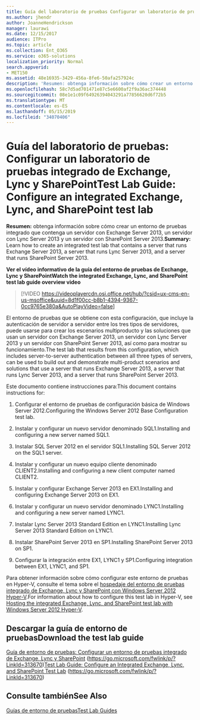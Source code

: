 ```yaml
---
title: Guía del laboratorio de pruebas Configurar un laboratorio de pruebas integrado de Exchange, Lync y SharePoint
ms.author: jhendr
author: JoanneHendrickson
manager: laurawi
ms.date: 12/15/2017
audience: ITPro
ms.topic: article
ms.collection: Ent_O365
ms.service: o365-solutions
localization_priority: Normal
search.appverid:
- MET150
ms.assetid: 48e16935-3429-456a-8fe6-50afa257924c
description: 'Resumen: obtenga información sobre cómo crear un entorno de pruebas que contenga un servidor con Exchange Server 2013, un servidor con Lync Server 2013 y un servidor con SharePoint Server 2013.'
ms.openlocfilehash: 58c7d5ad701471e87c5e6600af2f9a36ac374448
ms.sourcegitcommit: 08e1e1c09f64926394043291a77856620d6f72b5
ms.translationtype: MT
ms.contentlocale: es-ES
ms.lasthandoff: 05/15/2019
ms.locfileid: "34070406"
---
```

# <a name="test-lab-guide-configure-an-integrated-exchange-lync-and-sharepoint-test-lab"></a><span data-ttu-id="399d5-103">Guía del laboratorio de pruebas: Configurar un laboratorio de pruebas integrado de Exchange, Lync y SharePoint</span><span class="sxs-lookup"><span data-stu-id="399d5-103">Test Lab Guide: Configure an integrated Exchange, Lync, and SharePoint test lab</span></span>

 <span data-ttu-id="399d5-104">**Resumen:** obtenga información sobre cómo crear un entorno de pruebas integrado que contenga un servidor con Exchange Server 2013, un servidor con Lync Server 2013 y un servidor con SharePoint Server 2013.</span><span class="sxs-lookup"><span data-stu-id="399d5-104">**Summary:** Learn how to create an integrated test lab that contains a server that runs Exchange Server 2013, a server that runs Lync Server 2013, and a server that runs SharePoint Server 2013.</span></span>
 
<span data-ttu-id="399d5-105">**Ver el vídeo informativo de la guía del entorno de pruebas de Exchange, Lync y SharePoint**</span><span class="sxs-lookup"><span data-stu-id="399d5-105">**Watch the integrated Exchange, Lync, and SharePoint test lab guide overview video**</span></span>

> [!VIDEO https://videoplayercdn.osi.office.net/hub/?csid=ux-cms-en-us-msoffice&uuid=8d1f00cc-b8b1-4394-9367-0cc9765e380a&AutoPlayVideo=false]
 
<span data-ttu-id="399d5-106">El entorno de pruebas que se obtiene con esta configuración, que incluye la autenticación de servidor a servidor entre los tres tipos de servidores, puede usarse para crear los escenarios multiproducto y las soluciones que usan un servidor con Exchange Server 2013, un servidor con Lync Server 2013 y un servidor con SharePoint Server 2013, así como para mostrar su funcionamiento.</span><span class="sxs-lookup"><span data-stu-id="399d5-106">The test lab that results from this configuration, which includes server-to-server authentication between all three types of servers, can be used to build out and demonstrate multi-product scenarios and solutions that use a server that runs Exchange Server 2013, a server that runs Lync Server 2013, and a server that runs SharePoint Server 2013.</span></span>
  
<span data-ttu-id="399d5-107">Este documento contiene instrucciones para:</span><span class="sxs-lookup"><span data-stu-id="399d5-107">This document contains instructions for:</span></span>
  
1. <span data-ttu-id="399d5-108">Configurar el entorno de pruebas de configuración básica de Windows Server 2012.</span><span class="sxs-lookup"><span data-stu-id="399d5-108">Configuring the Windows Server 2012 Base Configuration test lab.</span></span>
    
2. <span data-ttu-id="399d5-109">Instalar y configurar un nuevo servidor denominado SQL1.</span><span class="sxs-lookup"><span data-stu-id="399d5-109">Installing and configuring a new server named SQL1.</span></span>
    
3. <span data-ttu-id="399d5-110">Instalar SQL Server 2012 en el servidor SQL1.</span><span class="sxs-lookup"><span data-stu-id="399d5-110">Installing SQL Server 2012 on the SQL1 server.</span></span>
    
4. <span data-ttu-id="399d5-111">Instalar y configurar un nuevo equipo cliente denominado CLIENT2.</span><span class="sxs-lookup"><span data-stu-id="399d5-111">Installing and configuring a new client computer named CLIENT2.</span></span>
    
5. <span data-ttu-id="399d5-112">Instalar y configurar Exchange Server 2013 en EX1.</span><span class="sxs-lookup"><span data-stu-id="399d5-112">Installing and configuring Exchange Server 2013 on EX1.</span></span>
    
6. <span data-ttu-id="399d5-113">Instalar y configurar un nuevo servidor denominado LYNC1.</span><span class="sxs-lookup"><span data-stu-id="399d5-113">Installing and configuring a new server named LYNC1.</span></span>
    
7. <span data-ttu-id="399d5-114">Instalar Lync Server 2013 Standard Edition en LYNC1.</span><span class="sxs-lookup"><span data-stu-id="399d5-114">Installing Lync Server 2013 Standard Edition on LYNC1.</span></span>
    
8. <span data-ttu-id="399d5-115">Instalar SharePoint Server 2013 en SP1.</span><span class="sxs-lookup"><span data-stu-id="399d5-115">Installing SharePoint Server 2013 on SP1.</span></span>
    
9. <span data-ttu-id="399d5-116">Configurar la integración entre EX1, LYNC1 y SP1.</span><span class="sxs-lookup"><span data-stu-id="399d5-116">Configuring integration between EX1, LYNC1, and SP1.</span></span>
    
<span data-ttu-id="399d5-117">Para obtener información sobre cómo configurar este entorno de pruebas en Hyper-V, consulte el tema sobre el [hospedaje del entorno de pruebas integrado de Exchange, Lync y SharePoint con Windows Server 2012 Hyper-V](https://social.technet.microsoft.com/wiki/contents/articles/18483.hosting-the-integrated-exchange-lync-and-sharepoint-test-lab-with-windows-server-2012-hyper-v.aspx).</span><span class="sxs-lookup"><span data-stu-id="399d5-117">For information about how to configure this test lab in Hyper-V, see [Hosting the integrated Exchange, Lync, and SharePoint test lab with Windows Server 2012 Hyper-V](https://social.technet.microsoft.com/wiki/contents/articles/18483.hosting-the-integrated-exchange-lync-and-sharepoint-test-lab-with-windows-server-2012-hyper-v.aspx).</span></span>
  
## <a name="download-the-test-lab-guide"></a><span data-ttu-id="399d5-118">Descargar la guía de entorno de pruebas</span><span class="sxs-lookup"><span data-stu-id="399d5-118">Download the test lab guide</span></span>

<span data-ttu-id="399d5-119">[Guía de entorno de pruebas: Configurar un entorno de pruebas integrado de Exchange, Lync y SharePoint](https://go.microsoft.com/fwlink/p/?LinkId=313670) (https://go.microsoft.com/fwlink/p/?LinkId=313670)</span><span class="sxs-lookup"><span data-stu-id="399d5-119">[Test Lab Guide: Configure an Integrated Exchange, Lync, and SharePoint Test Lab](https://go.microsoft.com/fwlink/p/?LinkId=313670) (https://go.microsoft.com/fwlink/p/?LinkId=313670)</span></span>
  
## <a name="see-also"></a><span data-ttu-id="399d5-120">Consulte también</span><span class="sxs-lookup"><span data-stu-id="399d5-120">See Also</span></span>

[<span data-ttu-id="399d5-121">Guías de entorno de pruebas</span><span class="sxs-lookup"><span data-stu-id="399d5-121">Test Lab Guides</span></span>](https://go.microsoft.com/fwlink/p/?LinkId=202817)




